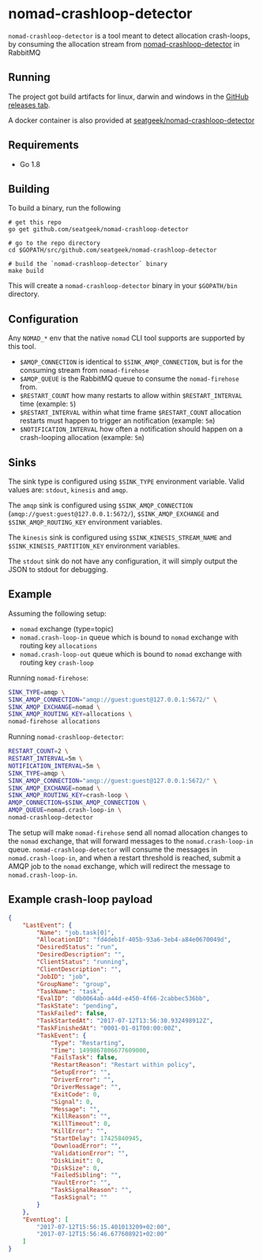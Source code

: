 # nomad-crashloop-detector

`nomad-crashloop-detector` is a tool meant to detect allocation crash-loops, by consuming the allocation stream from [nomad-crashloop-detector](https://github.com/seatgeek/nomad-crashloop-detector) in RabbitMQ

## Running

The project got build artifacts for linux, darwin and windows in the [GitHub releases tab](https://github.com/seatgeek/nomad-crashloop-detector/releases).

A docker container is also provided at [seatgeek/nomad-crashloop-detector](https://hub.docker.com/r/seatgeek/nomad-crashloop-detector/tags/)

## Requirements

- Go 1.8

## Building

To build a binary, run the following

```shell
# get this repo
go get github.com/seatgeek/nomad-crashloop-detector

# go to the repo directory
cd $GOPATH/src/github.com/seatgeek/nomad-crashloop-detector

# build the `nomad-crashloop-detector` binary
make build
```

This will create a `nomad-crashloop-detector` binary in your `$GOPATH/bin` directory.

## Configuration

Any `NOMAD_*` env that the native `nomad` CLI tool supports are supported by this tool.

- `$AMQP_CONNECTION` is identical to `$SINK_AMQP_CONNECTION`, but is for the consuming stream from `nomad-firehose`
- `$AMQP_QUEUE` is the RabbitMQ queue to consume the `nomad-firehose` from.
- `$RESTART_COUNT` how many restarts to allow within `$RESTART_INTERVAL` time (example: `5`)
- `$RESTART_INTERVAL` within what time frame `$RESTART_COUNT` allocation restarts must happen to trigger an notification (example: `5m`)
- `$NOTIFICATION_INTERVAL` how often a notification should happen on a crash-looping allocation (example: `5m`)

## Sinks

The sink type is configured using `$SINK_TYPE` environment variable. Valid values are: `stdout`, `kinesis` and `amqp`.

The `amqp` sink is configured using `$SINK_AMQP_CONNECTION` (`amqp://guest:guest@127.0.0.1:5672/`), `$SINK_AMQP_EXCHANGE` and `$SINK_AMQP_ROUTING_KEY` environment variables.

The `kinesis` sink is configured using `$SINK_KINESIS_STREAM_NAME` and `$SINK_KINESIS_PARTITION_KEY` environment variables.

The `stdout` sink do not have any configuration, it will simply output the JSON to stdout for debugging.

## Example

Assuming the following setup:

- `nomad` exchange (type=topic)
- `nomad.crash-loop-in` queue which is bound to `nomad` exchange with routing key `allocations`
- `nomad.crash-loop-out` queue which is bound to `nomad` exchange with routing key `crash-loop`

Running `nomad-firehose`:

```sh
SINK_TYPE=amqp \
SINK_AMQP_CONNECTION="amqp://guest:guest@127.0.0.1:5672/" \
SINK_AMQP_EXCHANGE=nomad \
SINK_AMQP_ROUTING_KEY=allocations \
nomad-firehose allocations
```

Running `nomad-crashloop-detector`:

```sh
RESTART_COUNT=2 \
RESTART_INTERVAL=5m \
NOTIFICATION_INTERVAL=5m \
SINK_TYPE=amqp \
SINK_AMQP_CONNECTION="amqp://guest:guest@127.0.0.1:5672/" \
SINK_AMQP_EXCHANGE=nomad \
SINK_AMQP_ROUTING_KEY=crash-loop \
AMQP_CONNECTION=$SINK_AMQP_CONNECTION \
AMQP_QUEUE=nomad.crash-loop-in \
nomad-crashloop-detector
```

The setup will make `nomad-firehose` send all nomad allocation changes to the `nomad` exchange, that will forward messages to the `nomad.crash-loop-in` queue.
`nomad-crashloop-detector` will consume the messages in `nomad.crash-loop-in`, and when a restart threshold is reached, submit a AMQP job to the `nomad` exchange, which will redirect the message to `nomad.crash-loop-in`.

## Example crash-loop payload

```json
{
    "LastEvent": {
        "Name": "job.task[0]",
        "AllocationID": "fd4deb1f-405b-93a6-3eb4-a84e0670049d",
        "DesiredStatus": "run",
        "DesiredDescription": "",
        "ClientStatus": "running",
        "ClientDescription": "",
        "JobID": "job",
        "GroupName": "group",
        "TaskName": "task",
        "EvalID": "db0064ab-a44d-e450-4f66-2cabbec536bb",
        "TaskState": "pending",
        "TaskFailed": false,
        "TaskStartedAt": "2017-07-12T13:56:30.932498912Z",
        "TaskFinishedAt": "0001-01-01T00:00:00Z",
        "TaskEvent": {
            "Type": "Restarting",
            "Time": 1499867806677609000,
            "FailsTask": false,
            "RestartReason": "Restart within policy",
            "SetupError": "",
            "DriverError": "",
            "DriverMessage": "",
            "ExitCode": 0,
            "Signal": 0,
            "Message": "",
            "KillReason": "",
            "KillTimeout": 0,
            "KillError": "",
            "StartDelay": 17425840945,
            "DownloadError": "",
            "ValidationError": "",
            "DiskLimit": 0,
            "DiskSize": 0,
            "FailedSibling": "",
            "VaultError": "",
            "TaskSignalReason": "",
            "TaskSignal": ""
        }
    },
    "EventLog": [
        "2017-07-12T15:56:15.401013209+02:00",
        "2017-07-12T15:56:46.677608921+02:00"
    ]
}
```
